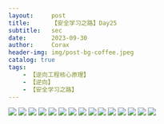 ```yaml
---
layout:     post
title:      【安全学习之路】Day25
subtitle:   sec
date:       2023-09-30
author:     Corax
header-img: img/post-bg-coffee.jpeg
catalog: true
tags:
    - 【逆向工程核心原理】
    - 【逆向】
    - 【安全学习之路】
---
```


![](https://typora-1321221957.cos.ap-shanghai.myqcloud.com/image1/202311021103596.png)
![](https://typora-1321221957.cos.ap-shanghai.myqcloud.com/image1/202311021103598.png)
![](https://typora-1321221957.cos.ap-shanghai.myqcloud.com/image1/202311021103599.png)
![](https://typora-1321221957.cos.ap-shanghai.myqcloud.com/image1/202311021103600.png)
![](https://typora-1321221957.cos.ap-shanghai.myqcloud.com/image1/202311021103601.png)
![](https://typora-1321221957.cos.ap-shanghai.myqcloud.com/image1/202311021103602.png)
![](https://typora-1321221957.cos.ap-shanghai.myqcloud.com/image1/202311021103603.png)
![](https://typora-1321221957.cos.ap-shanghai.myqcloud.com/image1/202311021103604.png)
![](https://typora-1321221957.cos.ap-shanghai.myqcloud.com/image1/202311021103605.png)
![](https://typora-1321221957.cos.ap-shanghai.myqcloud.com/image1/202311021103606.png)
![](https://typora-1321221957.cos.ap-shanghai.myqcloud.com/image1/202311021103607.png)
![](https://typora-1321221957.cos.ap-shanghai.myqcloud.com/image1/202311021103608.png)
![](https://typora-1321221957.cos.ap-shanghai.myqcloud.com/image1/202311021103609.png)
![](https://typora-1321221957.cos.ap-shanghai.myqcloud.com/image1/202311021103610.png)
![](https://typora-1321221957.cos.ap-shanghai.myqcloud.com/image1/202311021103611.png)
